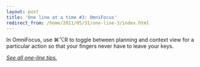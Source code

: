 ```yaml
---
layout: post
title: 'One line at a time #3: OmniFocus'
redirect_from: /home/2011/05/31/one-line-3/index.html
---
```

<p>In OmniFocus, use ⌘⌥R to toggle between planning and context view for a particular action so that your fingers never have to leave your keys.</p>
<p><a href="http://www.practicallyefficient.com/tag/one-liners"><em>See all one-line tips.</em></a></p>
